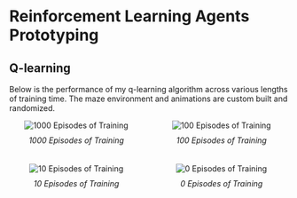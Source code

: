 # Reinforcement Learning Agents Prototyping

## Q-learning

Below is the performance of my q-learning algorithm across various lengths of training time. The maze environment and animations are custom built and randomized.

<div style="display: grid; grid-template-columns: repeat(2, 1fr); gap: 20px; max-width: 1000px; margin: auto;">
  <div style="text-align: center; width: 100%;">
    <img src="https://github.com/user-attachments/assets/33fa15ff-e185-403a-9601-1bb800fc0c0a" alt="1000 Episodes of Training" style="max-width: 100%; height: auto;" />
    <p style="margin-top: 10px;"><em>1000 Episodes of Training</em></p>
  </div>
  <div style="text-align: center; width: 100%;">
    <img src="https://github.com/user-attachments/assets/f58ddf8f-b028-43c0-8407-a03b88475b46" alt="100 Episodes of Training" style="max-width: 100%; height: auto;" />
    <p style="margin-top: 10px;"><em>100 Episodes of Training</em></p>
  </div>
  <div style="text-align: center; width: 100%;">
    <img src="https://github.com/user-attachments/assets/9c0d8108-af4b-43d3-97af-e27ce31247de" alt="10 Episodes of Training" style="max-width: 100%; height: auto;" />
    <p style="margin-top: 10px;"><em>10 Episodes of Training</em></p>
  </div>
  <div style="text-align: center; width: 100%;">
    <img src="https://github.com/user-attachments/assets/419e25d1-9e0d-4799-8643-41a20486bd21" alt="0 Episodes of Training" style="max-width: 100%; height: auto;" />
    <p style="margin-top: 10px;"><em>0 Episodes of Training</em></p>
  </div>
</div>
